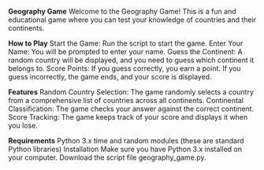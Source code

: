 **Geography Game**
Welcome to the Geography Game! This is a fun and educational game where you can test your knowledge of countries and their continents.

**How to Play**
Start the Game: Run the script to start the game.
Enter Your Name: You will be prompted to enter your name.
Guess the Continent: A random country will be displayed, and you need to guess which continent it belongs to.
Score Points: If you guess correctly, you earn a point. If you guess incorrectly, the game ends, and your score is displayed.

**Features**
Random Country Selection: The game randomly selects a country from a comprehensive list of countries across all continents.
Continental Classification: The game checks your answer against the correct continent.
Score Tracking: The game keeps track of your score and displays it when you lose.

**Requirements**
Python 3.x
time and random modules (these are standard Python libraries)
Installation
Make sure you have Python 3.x installed on your computer.
Download the script file geography_game.py.
